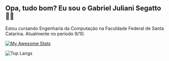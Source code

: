 ## Opa, tudo bom? Eu sou o Gabriel Juliani Segatto 👋👋

Estou cursando Engenharia da Computação na Faculdade Federal de Santa Catarina. Atualmente no período 9/10.

[![My Awesome Stats](https://awesome-github-stats.azurewebsites.net/user-stats/GJSegatto?cardType=github&theme=tokyonight&preferLogin=false)](https://git.io/awesome-stats-card)

![Top Langs](https://github-readme-stats.vercel.app/api/top-langs/?username=GJSegatto&hide_progress=true)

<!--
**GJSegatto/GJSegatto** is a ✨ _special_ ✨ repository because its `README.md` (this file) appears on your GitHub profile.

Here are some ideas to get you started:

- 🔭 I’m currently working on ...
- 🌱 I’m currently learning ...
- 👯 I’m looking to collaborate on ...
- 🤔 I’m looking for help with ...
- 💬 Ask me about ...
- 📫 How to reach me: ...
- 😄 Pronouns: ...
- ⚡ Fun fact: ...
-->
